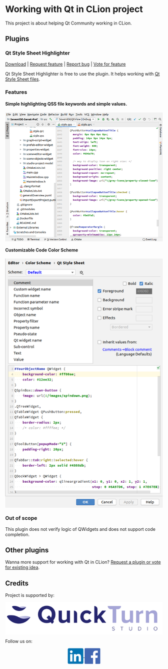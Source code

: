 # Working with Qt in CLion project

This project is about helping Qt Community working in CLion.

## Plugins

### Qt Style Sheet Highlighter

[Download](https://www.quickturnstudio.com)
| [Request feature](https://github.com/Quick-Turn-Studio/CLionSupportForQt/issues)
| [Report bug](https://github.com/Quick-Turn-Studio/CLionSupportForQt/issues)
| [Vote for feature](https://github.com/Quick-Turn-Studio/CLionSupportForQt/issues)   

Qt Style Sheet Highlighter is free to use the plugin.
It helps working with [Qt Style Sheet files](https://doc.qt.io/qt-5/stylesheet.html).

### Features

#### Simple highlighting QSS file keywords and simple values.

<img align="center" src="resources/qss-highlighter-screen.png" alt="QSS-Highlighter-screen"/>

<br/>

#### Customizable Code Color Scheme

<img align="center" src="resources/qss-highlighter-color-scheme-editor.png" alt="QSS-Highlighter-color-scheme"/>

<br/>

### Out of scope

This plugin does not verify logic of QWidgets and does not support code completion.   

## Other plugins

Wanna more support for working with Qt in CLion?
[Request a plugin or vote for existing idea](https://github.com/Quick-Turn-Studio/CLionSupportForQt/issues).

## Credits

Project is supported by:

<a href="https://quickturnstudio.com"><img align="center" src="resources/quick-turn-studio-logo.png" alt="Quick Turn Studio website"/></a>

Follow us on:
<div style="text-align: center; display: block; margin-left: auto; margin-right: auto;">
    <a href="https://www.linkedin.com/company/quick-turn-studio">
        <img align="center" src="resources/linkedin-logo.png" alt="LinkedIn" width="50"/>
    </a>
    <a href="https://www.facebook.com/QuickTurnStudio/">
        <img align="center" src="resources/facebook-logo.png" alt="Facebook" width="50"/>
    </a>
</div>